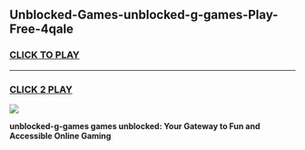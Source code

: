 
## Unblocked-Games-unblocked-g-games-Play-Free-4qale
<h3>
<a href="https://premium76.site?title=unblocked-g-games&ref=24M">CLICK TO PLAY</a></h3>
<hr>

<h3>
<a href="https://premium76.site?title=unblocked-g-games&ref=24M">CLICK 2 PLAY</a>
  
</h3>

<a href="https://premium76.site?title=unblocked-g-games&ref=24M"><img src="https://clearcache.store/games.png"></a>


**unblocked-g-games games unblocked: Your Gateway to Fun and Accessible Online Gaming**
